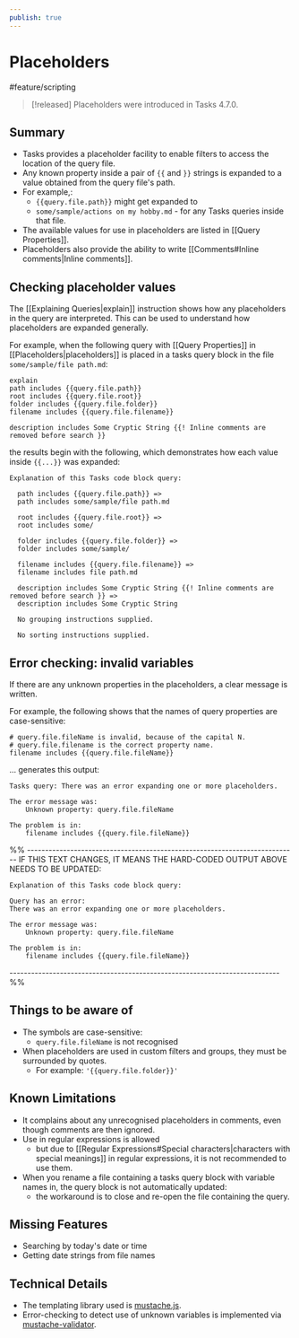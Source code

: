 ```yaml
---
publish: true
---
```


# Placeholders

<span class="related-pages">#feature/scripting</span>

> [!released]
> Placeholders were introduced in Tasks 4.7.0.

## Summary

- Tasks provides a placeholder facility to enable filters to access the location of the query file.
- Any known property inside a pair of `{{` and `}}` strings is expanded to a value obtained from the query file's path.
- For example,:
  - `{{query.file.path}}` might get expanded to
  - `some/sample/actions on my hobby.md` - for any Tasks queries inside that file.
- The available values for use in placeholders are listed in [[Query Properties]].
- Placeholders also provide the ability to write [[Comments#Inline comments|Inline comments]].

## Checking placeholder values

The [[Explaining Queries|explain]] instruction shows how any placeholders in the query are interpreted. This can be used to understand how placeholders are expanded generally.

For example, when the following query with [[Query Properties]] in [[Placeholders|placeholders]] is placed in a tasks query block in the file `some/sample/file path.md`:

<!-- snippet: DocsSamplesForExplain.test.explain_placeholders.approved.query.text -->
```text
explain
path includes {{query.file.path}}
root includes {{query.file.root}}
folder includes {{query.file.folder}}
filename includes {{query.file.filename}}

description includes Some Cryptic String {{! Inline comments are removed before search }}
```
<!-- endSnippet -->

the results begin with the following, which demonstrates how each value inside `{{...}}` was expanded:

<!-- snippet: DocsSamplesForExplain.test.explain_placeholders.approved.explanation.text -->
```text
Explanation of this Tasks code block query:

  path includes {{query.file.path}} =>
  path includes some/sample/file path.md

  root includes {{query.file.root}} =>
  root includes some/

  folder includes {{query.file.folder}} =>
  folder includes some/sample/

  filename includes {{query.file.filename}} =>
  filename includes file path.md

  description includes Some Cryptic String {{! Inline comments are removed before search }} =>
  description includes Some Cryptic String

  No grouping instructions supplied.

  No sorting instructions supplied.
```
<!-- endSnippet -->

## Error checking: invalid variables

If there are any unknown properties in the placeholders, a clear message is written.

For example, the following shows that the names of query properties are case-sensitive:

<!-- snippet: DocsSamplesForExplain.test.explain_placeholders_error.approved.query.text -->
```text
# query.file.fileName is invalid, because of the capital N.
# query.file.filename is the correct property name.
filename includes {{query.file.fileName}}
```
<!-- endSnippet -->

... generates this output:

```text
Tasks query: There was an error expanding one or more placeholders.

The error message was:
    Unknown property: query.file.fileName

The problem is in:
    filename includes {{query.file.fileName}}
```

%% ---------------------------------------------------------------------------
IF THIS TEXT CHANGES, IT MEANS THE HARD-CODED OUTPUT ABOVE NEEDS TO BE UPDATED:

<!-- snippet: DocsSamplesForExplain.test.explain_placeholders_error.approved.explanation.text -->
```text
Explanation of this Tasks code block query:

Query has an error:
There was an error expanding one or more placeholders.

The error message was:
    Unknown property: query.file.fileName

The problem is in:
    filename includes {{query.file.fileName}}
```
<!-- endSnippet -->
--------------------------------------------------------------------------- %%

## Things to be aware of

- The symbols are case-sensitive:
  - `query.file.fileName` is not recognised
- When placeholders are used in custom filters and groups, they must be surrounded by quotes.
  - For example: `'{{query.file.folder}}'`

## Known Limitations

- It complains about any unrecognised placeholders in comments, even though comments are then ignored.
- Use in regular expressions is allowed
  - but due to [[Regular Expressions#Special characters|characters with special meanings]] in regular expressions, it is not recommended to use them.
- When you rename a file containing a tasks query block with variable names in, the query block is not automatically updated:
  - the workaround is to close and re-open the file containing the query.

## Missing Features

- Searching by today's date or time
- Getting date strings from file names

## Technical Details

- The templating library used is [mustache.js](https://www.npmjs.com/package/mustache).
- Error-checking to detect use of unknown variables is implemented via [mustache-validator](https://www.npmjs.com/package/mustache-validator).
